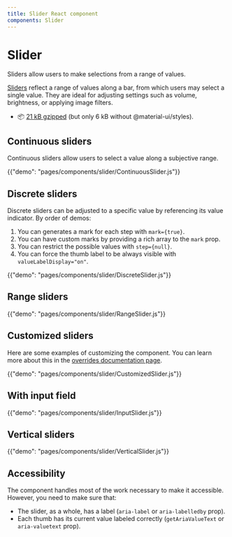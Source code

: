```yaml
---
title: Slider React component
components: Slider
---
```


# Slider

<p class="description">Sliders allow users to make selections from a range of values.</p>

[Sliders](https://material.io/design/components/sliders.html) reflect a range of values along a bar, from which users may select a single value. They are ideal for adjusting settings such as volume, brightness, or applying image filters.

- 📦 [21 kB gzipped](/size-snapshot) (but only 6 kB without @material-ui/styles).

## Continuous sliders

Continuous sliders allow users to select a value along a subjective range.

{{"demo": "pages/components/slider/ContinuousSlider.js"}}

## Discrete sliders

Discrete sliders can be adjusted to a specific value by referencing its value indicator.
By order of demos:

1. You can generates a mark for each step with `mark={true}`.
2. You can have custom marks by providing a rich array to the `mark` prop.
3. You can restrict the possible values with `step={null}`.
4. You can force the thumb label to be always visible with `valueLabelDisplay="on"`.

{{"demo": "pages/components/slider/DiscreteSlider.js"}}

## Range sliders

{{"demo": "pages/components/slider/RangeSlider.js"}}

## Customized sliders

Here are some examples of customizing the component. You can learn more about this in the [overrides documentation page](/customization/components/).

{{"demo": "pages/components/slider/CustomizedSlider.js"}}

## With input field

{{"demo": "pages/components/slider/InputSlider.js"}}

## Vertical sliders

{{"demo": "pages/components/slider/VerticalSlider.js"}}

## Accessibility

The component handles most of the work necessary to make it accessible.
However, you need to make sure that:

- The slider, as a whole, has a label (`aria-label` or `aria-labelledby` prop).
- Each thumb has its current value labeled correctly (`getAriaValueText` or `aria-valuetext` prop).
